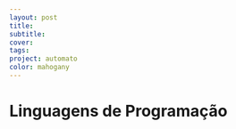 ```yaml
---
layout: post
title:
subtitle:
cover: 
tags:
project: automato
color: mahogany 
---
```


# Linguagens de Programação